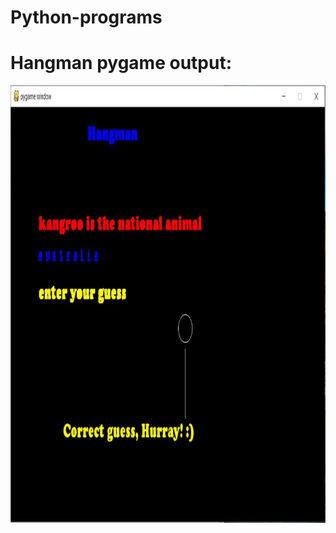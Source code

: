 # Python-programs

# Hangman pygame output:

<img src="ss/hangmanwon.jpg" width="800" height="700">
